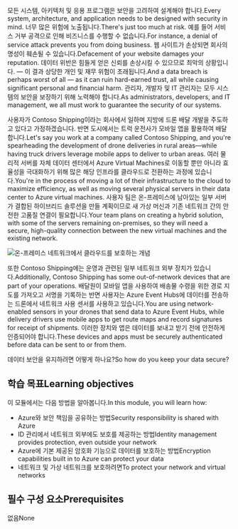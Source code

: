 <span data-ttu-id="ab84b-101">모든 시스템, 아키텍처 및 응용 프로그램은 보안을 고려하여 설계해야 합니다.</span><span class="sxs-lookup"><span data-stu-id="ab84b-101">Every system, architecture, and application needs to be designed with security in mind.</span></span> <span data-ttu-id="ab84b-102">너무 많은 위험에 노출됩니다.</span><span class="sxs-lookup"><span data-stu-id="ab84b-102">There's just too much at risk.</span></span> <span data-ttu-id="ab84b-103">예를 들어 서비스 거부 공격으로 인해 비즈니스를 수행할 수 없습니다.</span><span class="sxs-lookup"><span data-stu-id="ab84b-103">For instance, a denial of service attack prevents you from doing business.</span></span> <span data-ttu-id="ab84b-104">웹 사이트가 손상되면 회사의 명성이 훼손될 수 있습니다.</span><span class="sxs-lookup"><span data-stu-id="ab84b-104">Defacement of your website damages your reputation.</span></span> <span data-ttu-id="ab84b-105">데이터 위반은 힘들게 얻은 신뢰를 손상시킬 수 있으므로 최악의 상황입니다. &mdash; 이 결과 상당한 개인 및 재무 위험이 초래됩니다.</span><span class="sxs-lookup"><span data-stu-id="ab84b-105">And a data breach is perhaps worst of all &mdash; as it can ruin hard-earned trust, all while causing significant personal and financial harm.</span></span> <span data-ttu-id="ab84b-106">관리자, 개발자 및 IT 관리자는 모두 시스템의 보안을 보장하기 위해 노력해야 합니다.</span><span class="sxs-lookup"><span data-stu-id="ab84b-106">As administrators, developers, and IT management, we all must work to guarantee the security of our systems.</span></span>

<span data-ttu-id="ab84b-107">사용자가 Contoso Shipping이라는 회사에서 일하며 지방에 드론 배달 개발을 주도하고 있다고 가정하겠습니다. 반면 도시에서는 트럭 운전사가 모바일 앱을 활용하여 배달합니다.</span><span class="sxs-lookup"><span data-stu-id="ab84b-107">Let's say you work at a company called Contoso Shipping, and you're spearheading the development of drone deliveries in rural areas—while having truck drivers leverage mobile apps to deliver to urban areas.</span></span> <span data-ttu-id="ab84b-108">여러 물리적 서버를 자체 데이터 센터에서 Azure Virtual Machines로 이동할 뿐만 아니라 효율성을 극대화하기 위해 많은 해당 인프라를 클라우드로 전환하는 과정에 있습니다.</span><span class="sxs-lookup"><span data-stu-id="ab84b-108">You're in the process of moving a lot of their infrastructure to the cloud to maximize efficiency, as well as moving several physical servers in their data center to Azure virtual machines.</span></span> <span data-ttu-id="ab84b-109">사용자 팀은 온-프레미스에 남아있는 일부 서버가 결합된 하이브리드 솔루션을 만들 계획이므로 새 가상 머신과 기존 네트워크 간의 안전한 고품질 연결이 필요합니다.</span><span class="sxs-lookup"><span data-stu-id="ab84b-109">Your team plans on creating a hybrid solution, with some of the servers remaining on-premises, so they will need a secure, high-quality connection between the new virtual machines and the existing network.</span></span>

![온-프레미스 네트워크에서 클라우드를 보호하는 개념](../media/1-heading.png)

<span data-ttu-id="ab84b-111">또한 Contoso Shipping에는 운영과 관련된 일부 네트워크 외부 장치가 있습니다.</span><span class="sxs-lookup"><span data-stu-id="ab84b-111">Additionally, Contoso Shipping has some out-of-network devices that are part of your operations.</span></span> <span data-ttu-id="ab84b-112">배달원이 모바일 앱을 사용하여 배송물 수령을 위한 경로 지도를 가져오고 서명을 기록하는 반면 사용자는 Azure Event Hubs에 데이터를 전송하는 드론에서 네트워크 사용 센서를 사용하고 있습니다.</span><span class="sxs-lookup"><span data-stu-id="ab84b-112">You are using network-enabled sensors in your drones that send data to Azure Event Hubs, while delivery drivers use mobile apps to get route maps and record signatures for receipt of shipments.</span></span> <span data-ttu-id="ab84b-113">이러한 장치와 앱은 데이터를 보내고 받기 전에 안전하게 인증되어야 합니다.</span><span class="sxs-lookup"><span data-stu-id="ab84b-113">These devices and apps must be securely authenticated before data can be sent to or from them.</span></span>

<span data-ttu-id="ab84b-114">데이터 보안을 유지하려면 어떻게 하나요?</span><span class="sxs-lookup"><span data-stu-id="ab84b-114">So how do you keep your data secure?</span></span>

## <a name="learning-objectives"></a><span data-ttu-id="ab84b-115">학습 목표</span><span class="sxs-lookup"><span data-stu-id="ab84b-115">Learning objectives</span></span>

<span data-ttu-id="ab84b-116">이 모듈에서는 다음 방법을 알아봅니다.</span><span class="sxs-lookup"><span data-stu-id="ab84b-116">In this module, you will learn how:</span></span>

- <span data-ttu-id="ab84b-117">Azure와 보안 책임을 공유하는 방법</span><span class="sxs-lookup"><span data-stu-id="ab84b-117">Security responsibility is shared with Azure</span></span>
- <span data-ttu-id="ab84b-118">ID 관리에서 네트워크 외부에도 보호를 제공하는 방법</span><span class="sxs-lookup"><span data-stu-id="ab84b-118">Identity management provides protection, even outside your network</span></span>
- <span data-ttu-id="ab84b-119">Azure에 기본 제공된 암호화 기능으로 데이터를 보호하는 방법</span><span class="sxs-lookup"><span data-stu-id="ab84b-119">Encryption capabilities built in to Azure can protect your data</span></span>
- <span data-ttu-id="ab84b-120">네트워크 및 가상 네트워크를 보호하려면</span><span class="sxs-lookup"><span data-stu-id="ab84b-120">To protect your network and virtual networks</span></span>

## <a name="prerequisites"></a><span data-ttu-id="ab84b-121">필수 구성 요소</span><span class="sxs-lookup"><span data-stu-id="ab84b-121">Prerequisites</span></span>  

<span data-ttu-id="ab84b-122">없음</span><span class="sxs-lookup"><span data-stu-id="ab84b-122">None</span></span>